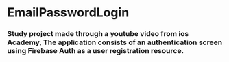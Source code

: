 # EmailPasswordLogin

### Study project made through a youtube video from ios Academy, The application consists of an authentication screen using Firebase Auth as a user registration resource.
